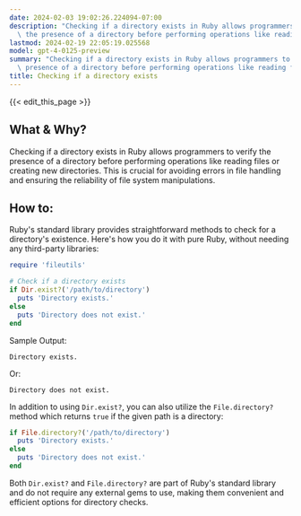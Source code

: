 ```yaml
---
date: 2024-02-03 19:02:26.224094-07:00
description: "Checking if a directory exists in Ruby allows programmers to verify\
  \ the presence of a directory before performing operations like reading files or\u2026"
lastmod: 2024-02-19 22:05:19.025568
model: gpt-4-0125-preview
summary: "Checking if a directory exists in Ruby allows programmers to verify the\
  \ presence of a directory before performing operations like reading files or\u2026"
title: Checking if a directory exists
---
```


{{< edit_this_page >}}

## What & Why?
Checking if a directory exists in Ruby allows programmers to verify the presence of a directory before performing operations like reading files or creating new directories. This is crucial for avoiding errors in file handling and ensuring the reliability of file system manipulations.

## How to:
Ruby's standard library provides straightforward methods to check for a directory's existence. Here's how you do it with pure Ruby, without needing any third-party libraries:

```ruby
require 'fileutils'

# Check if a directory exists
if Dir.exist?('/path/to/directory')
  puts 'Directory exists.'
else
  puts 'Directory does not exist.'
end
```
Sample Output:
```
Directory exists.
```
Or:
```
Directory does not exist.
```

In addition to using `Dir.exist?`, you can also utilize the `File.directory?` method which returns `true` if the given path is a directory:

```ruby
if File.directory?('/path/to/directory')
  puts 'Directory exists.'
else
  puts 'Directory does not exist.'
end
```
Both `Dir.exist?` and `File.directory?` are part of Ruby's standard library and do not require any external gems to use, making them convenient and efficient options for directory checks.
